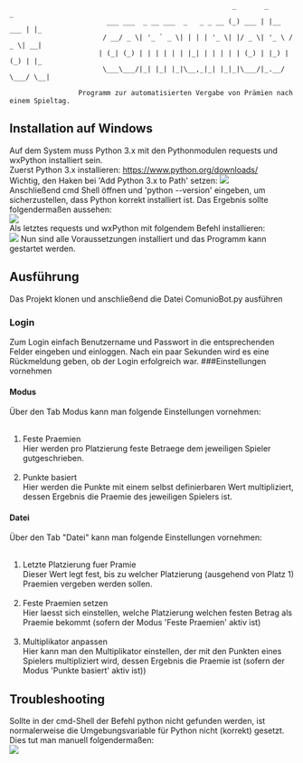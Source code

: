 ````
                                                       _       _           _   
                        ___ ___  _ __ ___  _   _ _ __ (_) ___ | |__   ___ | |_ 
                       / __/ _ \| '_ ` _ \| | | | '_ \| |/ _ \| '_ \ / _ \| __|
                      | (_| (_) | | | | | | |_| | | | | | (_) | |_) | (_) | |_ 
                       \___\___/|_| |_| |_|\__,_|_| |_|_|\___/|_.__/ \___/ \__|
                      
                 Programm zur automatisierten Vergabe von Prämien nach einem Spieltag.
````

## Installation auf Windows
Auf dem System muss Python 3.x mit den Pythonmodulen requests und wxPython installiert sein.<br>
Zuerst Python 3.x installieren: https://www.python.org/downloads/<br>
Wichtig, den Haken bei 'Add Python 3.x to Path' setzen:
<img src=http://otree.readthedocs.io/en/latest/_images/py-win-installer.png /> <br>
Anschließend cmd Shell öffnen und 'python --version' eingeben, um sicherzustellen, dass Python korrekt installiert ist. Das Ergebnis sollte folgendermaßen aussehen:<br>
<img src="https://raw.githubusercontent.com/nliakm/comuniobot/master/ReadmeImages/cmdPythonVersion.png" /><br>
Als letztes requests und wxPython mit folgendem Befehl installieren:<br>
<img src="https://raw.githubusercontent.com/nliakm/comuniobot/master/ReadmeImages/pythonInstallRequestAndWxPython.png" />
Nun sind alle Voraussetzungen installiert und das Programm kann gestartet werden. 

## Ausführung
Das Projekt klonen und anschließend die Datei ComunioBot.py ausführen
### Login
Zum Login einfach Benutzername und Passwort in die entsprechenden Felder eingeben und einloggen.
Nach ein paar Sekunden wird es eine Rückmeldung geben, ob der Login erfolgreich war.
###Einstellungen vornehmen
#### Modus
Über den Tab Modus kann man folgende Einstellungen vornehmen:<br><br>
1. Feste Praemien<br>
Hier werden pro Platzierung feste Betraege dem jeweiligen Spieler gutgeschrieben.<br><br>
2. Punkte basiert<br>
Hier werden die Punkte mit einem selbst definierbaren Wert multipliziert, dessen Ergebnis die Praemie des jeweiligen Spielers ist.
#### Datei
Über den Tab "Datei" kann man folgende Einstellungen vornehmen:<br><br>
1. Letzte Platzierung fuer Pramie<br>
Dieser Wert legt fest, bis zu welcher Platzierung (ausgehend von Platz 1) Praemien vergeben werden sollen.<br><br>
2. Feste Praemien setzen<br>
Hier laesst sich einstellen, welche Platzierung welchen festen Betrag als Praemie bekommt (sofern der Modus 'Feste Praemien' aktiv ist)<br><br>
3. Multiplikator anpassen<br>
Hier kann man den Multiplikator einstellen, der mit den Punkten eines Spielers multipliziert wird, dessen Ergebnis die Praemie ist (sofern der Modus 'Punkte basiert' aktiv ist))

## Troubleshooting
Sollte in der cmd-Shell der Befehl python nicht gefunden werden, ist normalerweise die Umgebungsvariable für Python nicht (korrekt) gesetzt.<br>
Dies tut man manuell folgendermaßen:<br>
<img src="https://raw.githubusercontent.com/nliakm/comuniobot/master/ReadmeImages/pythonInstallationWin10PS.png" /> <br><br>
